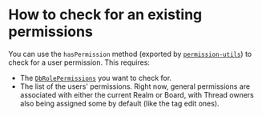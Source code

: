 # How to check for an existing permissions

You can use the `hasPermission` method (exported by [`permission-utils`](https://github.com/essential-randomness/bobaserver/blob/master/utils/permissions-utils.ts#L13)) to check for a user permission. This requires:

- The [`DbRolePermissions`](https://github.com/essential-randomness/bobaserver/blob/master/Types.ts#L178) you want to check for.
- The list of the users' permissions. Right now, general permissions are associated with either the current Realm or Board, with Thread owners also being assigned some by default (like the tag edit ones).
